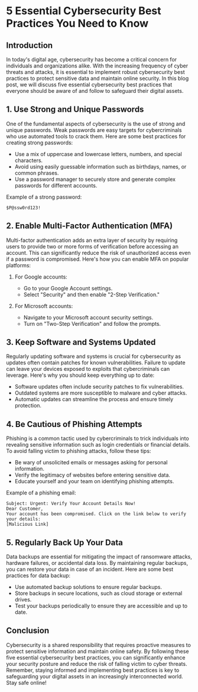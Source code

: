 # 5 Essential Cybersecurity Best Practices You Need to Know

## Introduction

In today's digital age, cybersecurity has become a critical concern for individuals and organizations alike. With the increasing frequency of cyber threats and attacks, it is essential to implement robust cybersecurity best practices to protect sensitive data and maintain online security. In this blog post, we will discuss five essential cybersecurity best practices that everyone should be aware of and follow to safeguard their digital assets.

## 1. Use Strong and Unique Passwords

One of the fundamental aspects of cybersecurity is the use of strong and unique passwords. Weak passwords are easy targets for cybercriminals who use automated tools to crack them. Here are some best practices for creating strong passwords:

- Use a mix of uppercase and lowercase letters, numbers, and special characters.
- Avoid using easily guessable information such as birthdays, names, or common phrases.
- Use a password manager to securely store and generate complex passwords for different accounts.

Example of a strong password:
```
$P@ssw0rd123!
```

## 2. Enable Multi-Factor Authentication (MFA)

Multi-factor authentication adds an extra layer of security by requiring users to provide two or more forms of verification before accessing an account. This can significantly reduce the risk of unauthorized access even if a password is compromised. Here's how you can enable MFA on popular platforms:

1. For Google accounts:
   - Go to your Google Account settings.
   - Select "Security" and then enable "2-Step Verification."
   
2. For Microsoft accounts:
   - Navigate to your Microsoft account security settings.
   - Turn on "Two-Step Verification" and follow the prompts.

## 3. Keep Software and Systems Updated

Regularly updating software and systems is crucial for cybersecurity as updates often contain patches for known vulnerabilities. Failure to update can leave your devices exposed to exploits that cybercriminals can leverage. Here's why you should keep everything up to date:

- Software updates often include security patches to fix vulnerabilities.
- Outdated systems are more susceptible to malware and cyber attacks.
- Automatic updates can streamline the process and ensure timely protection.

## 4. Be Cautious of Phishing Attempts

Phishing is a common tactic used by cybercriminals to trick individuals into revealing sensitive information such as login credentials or financial details. To avoid falling victim to phishing attacks, follow these tips:

- Be wary of unsolicited emails or messages asking for personal information.
- Verify the legitimacy of websites before entering sensitive data.
- Educate yourself and your team on identifying phishing attempts.

Example of a phishing email:
```
Subject: Urgent: Verify Your Account Details Now!
Dear Customer,
Your account has been compromised. Click on the link below to verify your details:
[Malicious Link]
```

## 5. Regularly Back Up Your Data

Data backups are essential for mitigating the impact of ransomware attacks, hardware failures, or accidental data loss. By maintaining regular backups, you can restore your data in case of an incident. Here are some best practices for data backup:

- Use automated backup solutions to ensure regular backups.
- Store backups in secure locations, such as cloud storage or external drives.
- Test your backups periodically to ensure they are accessible and up to date.

## Conclusion

Cybersecurity is a shared responsibility that requires proactive measures to protect sensitive information and maintain online safety. By following these five essential cybersecurity best practices, you can significantly enhance your security posture and reduce the risk of falling victim to cyber threats. Remember, staying informed and implementing best practices is key to safeguarding your digital assets in an increasingly interconnected world. Stay safe online!